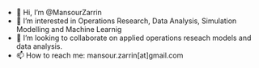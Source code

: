 - 👋 Hi, I’m @MansourZarrin
- 👀 I’m interested in Operations Research, Data Analysis, Simulation Modelling and Machine Learnig
- 💞️ I’m looking to collaborate on applied operations reseach models and data analysis.
- 📫 How to reach me: mansour.zarrin[at]gmail.com

<!---
MansourZa/MansourZa is a ✨ special ✨ repository because its `README.md` (this file) appears on your GitHub profile.
You can click the Preview link to take a look at your changes.
--->
